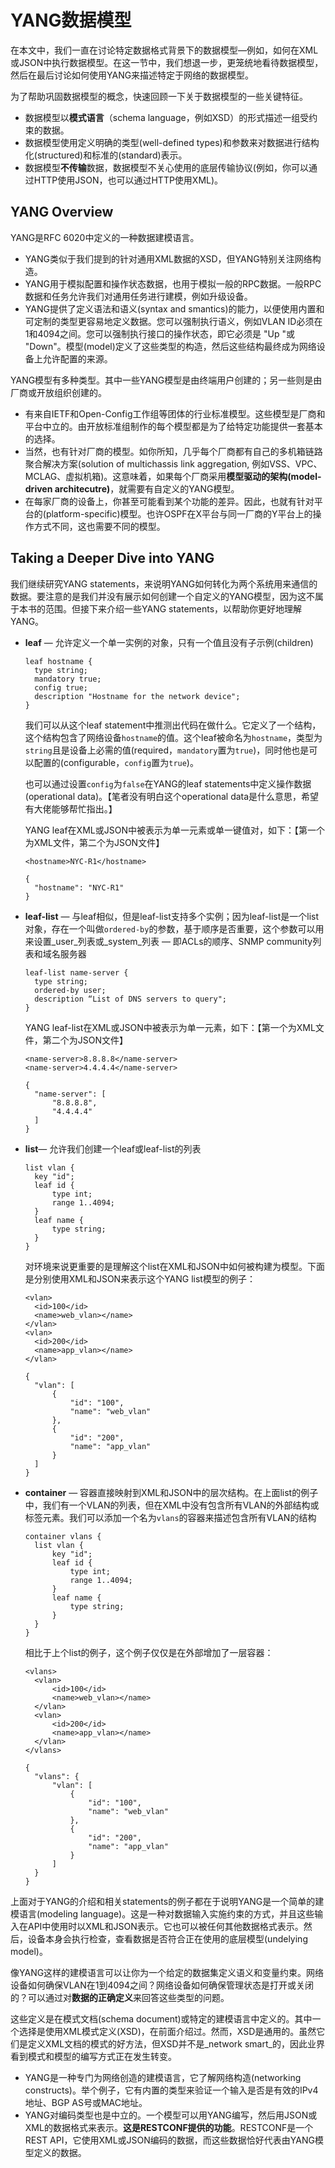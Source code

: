 # YANG数据模型

在本文中，我们一直在讨论特定数据格式背景下的数据模型—例如，如何在XML或JSON中执行数据模型。在这一节中，我们想退一步，更笼统地看待数据模型，然后在最后讨论如何使用YANG来描述特定于网络的数据模型。

为了帮助巩固数据模型的概念，快速回顾一下关于数据模型的一些关键特征。

* 数据模型以**模式语言**（schema language，例如XSD）的形式描述一组受约束的数据。
* 数据模型使用定义明确的类型\(well-defined types\)和参数来对数据进行结构化\(structured\)和标准的\(standard\)表示。
* 数据模型**不传输**数据，数据模型不关心使用的底层传输协议\(例如，你可以通过HTTP使用JSON，也可以通过HTTP使用XML\)。

## YANG Overview

YANG是RFC 6020中定义的一种数据建模语言。

* YANG类似于我们提到的针对通用XML数据的XSD，但YANG特别关注网络构造。
* YANG用于模拟配置和操作状态数据，也用于模拟一般的RPC数据。一般RPC数据和任务允许我们对通用任务进行建模，例如升级设备。
* YANG提供了定义语法和语义\(syntax and smantics\)的能力，以便使用内置和可定制的类型更容易地定义数据。您可以强制执行语义，例如VLAN ID必须在1和4094之间。您可以强制执行接口的操作状态，即它必须是 "Up "或 "Down"。模型\(model\)定义了这些类型的构造，然后这些结构最终成为网络设备上允许配置的来源。

YANG模型有多种类型。其中一些YANG模型是由终端用户创建的；另一些则是由厂商或开放组织创建的。

* 有来自IETF和Open-Config工作组等团体的行业标准模型。这些模型是厂商和平台中立的。由开放标准组制作的每个模型都是为了给特定功能提供一套基本的选择。
* 当然，也有针对厂商的模型。如你所知，几乎每个厂商都有自己的多机箱链路聚合解决方案\(solution of multichassis link aggregation, 例如VSS、VPC、MCLAG、虚拟机箱\)。这意味着，如果每个厂商采用**模型驱动的架构\(model-driven architecutre\)**，就需要有自定义的YANG模型。
* 在每家厂商的设备上，你甚至可能看到某个功能的差异。因此，也就有针对平台的\(platform-specific\)模型。也许OSPF在X平台与同一厂商的Y平台上的操作方式不同，这也需要不同的模型。

## Taking a Deeper Dive into YANG

我们继续研究YANG statements，来说明YANG如何转化为两个系统用来通信的数据。要注意的是我们并没有展示如何创建一个自定义的YANG模型，因为这不属于本书的范围。但接下来介绍一些YANG statements，以帮助你更好地理解YANG。

* **leaf** — 允许定义一个单一实例的对象，只有一个值且没有子示例\(children\)

  ```text
  leaf hostname {
  	type string;
  	mandatory true;
  	config true;
  	description "Hostname for the network device";
  }
  ```

  我们可以从这个leaf statement中推测出代码在做什么。它定义了一个结构，这个结构包含了网络设备`hostname`的值。这个leaf被命名为`hostname`，类型为`string`且是设备上必需的值\(required，`mandatory`置为`true`\)，同时他也是可以配置的\(configurable，`config`置为`true`\)。

  也可以通过设置`config`为`false`在YANG的leaf statements中定义操作数据\(operational data\)。【笔者没有明白这个operational data是什么意思，希望有大佬能够帮忙指出。】

  YANG leaf在XML或JSON中被表示为单一元素或单一键值对，如下：【第一个为XML文件，第二个为JSON文件】

  ```text
  <hostname>NYC-R1</hostname>
  ```

  ```text
  {
  	"hostname": "NYC-R1"
  }
  ```

* **leaf-list** — 与leaf相似，但是leaf-list支持多个实例；因为leaf-list是一个list对象，存在一个叫做`ordered-by`的参数，基于顺序是否重要，这个参数可以用来设置_user_列表或_system_列表 — 即ACLs的顺序、SNMP community列表和域名服务器

  ```text
  leaf-list name-server {
  	type string;
  	ordered-by user;
  	description “List of DNS servers to query";
  }
  ```

  YANG leaf-list在XML或JSON中被表示为单一元素，如下：【第一个为XML文件，第二个为JSON文件】

  ```text
  <name-server>8.8.8.8</name-server>
  <name-server>4.4.4.4</name-server>
  ```

  ```text
  {
  	"name-server": [
  		"8.8.8.8",
  		"4.4.4.4"
  	]
  }
  ```

* **list**— 允许我们创建一个leaf或leaf-list的列表

  ```text
  list vlan {
  	key "id";
  	leaf id {
  		type int;
  		range 1..4094;
  	}
  	leaf name {
  		type string;
  	}
  }
  ```

  对环境来说更重要的是理解这个list在XML和JSON中如何被构建为模型。下面是分别使用XML和JSON来表示这个YANG list模型的例子：

  ```text
  <vlan>
  	<id>100</id>
  	<name>web_vlan></name>
  </vlan>
  <vlan>
  	<id>200</id>
  	<name>app_vlan></name>
  </vlan>
  ```

  ```text
  {
  	"vlan": [
  		{
  			"id": "100",
  			"name": "web_vlan"
  		},
  		{
  			"id": "200",
  			"name": "app_vlan"
  		}
  	]
  }
  ```

* **container** — 容器直接映射到XML和JSON中的层次结构。在上面list的例子中，我们有一个VLAN的列表，但在XML中没有包含所有VLAN的外部结构或标签元素。我们可以添加一个名为`vlans`的容器来描述包含所有VLAN的结构

  ```text
  container vlans {
  	list vlan {
  		key "id";
  		leaf id {
  			type int;
  			range 1..4094;
  		}
  		leaf name {
  			type string;
  		}
  	}
  }
  ```

  相比于上个list的例子，这个例子仅仅是在外部增加了一层容器：

  ```text
  <vlans>
  	<vlan>
  		<id>100</id>
  		<name>web_vlan></name>
  	</vlan>
  	<vlan>
  		<id>200</id>
  		<name>app_vlan></name>
  	</vlan>
  </vlans>
  ```

  ```text
  {
  	"vlans": {
  		"vlan": [
  			{
  				"id": "100",
  				"name": "web_vlan"
  			},
  			{
  				"id": "200",
  				"name": "app_vlan"
  			}
  		]
  	}
  }
  ```

上面对于YANG的介绍和相关statements的例子都在于说明YANG是一个简单的建模语言\(modeling language\)。这是一种对数据输入实施约束的方式，并且这些输入在API中使用时以XML和JSON表示。它也可以被任何其他数据格式表示。然后，设备本身会执行检查，查看数据是否符合正在使用的底层模型\(undelying model\)。

像YANG这样的建模语言可以让你为一个给定的数据集定义语义和变量约束。网络设备如何确保VLAN在1到4094之间？网络设备如何确保管理状态是打开或关闭的？可以通过对**数据的正确定义**来回答这些类型的问题。

这些定义是在模式文档\(schema document\)或特定的建模语言中定义的。其中一个选择是使用XML模式定义\(XSD\)，在前面介绍过。然而，XSD是通用的。虽然它们是定义XML文档的模式的好方法，但XSD并不是_network smart_的，因此业界看到模式和模型的编写方式正在发生转变。

* YANG是一种专门为网络创造的建模语言，它了解网络构造\(networking constructs\)。举个例子，它有内置的类型来验证一个输入是否是有效的IPv4地址、BGP AS号或MAC地址。
* YANG对编码类型也是中立的。一个模型可以用YANG编写，然后用JSON或XML的数据格式来表示。**这是RESTCONF提供的功能**。RESTCONF是一个REST API，它使用XML或JSON编码的数据，而这些数据恰好代表由YANG模型定义的数据。

